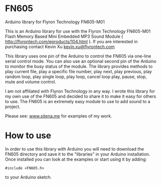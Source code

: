 # FN605

Arduino library for Flyron Technology FN605-M01

This is an Arduino library for use with the Flyron Technology FN605-M01 Flash Memory Based Mini Embedded MP3 Sound Module ( http://flyrontech.com/eproducts/104.html ). If you are interested in purchasing contact Kevin Xu <kevin.xu@flyrontech.com>

This library uses one pin of the Arduino to control the FN605 via one-line serial control mode. You can also use an optional second pin of the Arduino to monitor the busy status of the module. The library provides methods to play current file, play a specific file number, play next, play previous, play random loop, play single loop, play loop, cancel loop play, pause, stop, mute and volume control.

I am not affiliated with Flyron Technology in any way. I wrote this library for my own use of the FN605 and decided to share it to make it easy for others to use. The FN605 is an extremely easy module to use to add sound to a project.

Please see: <a href="http://www.sitena.me/">www.sitena.me</a> for examples of my work.

# How to use

In order to use this library with Arduino you will need to download the FN605 directory and save it to the "libraries" in your Arduino installation. Once installed you can look at the examples or start using it by adding:

```#include <FN605.h>```

to your Arduino sketch.

